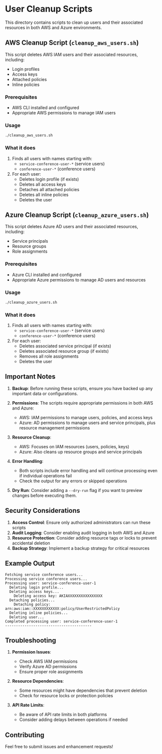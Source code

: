 # User Cleanup Scripts

This directory contains scripts to clean up users and their associated resources in both AWS and Azure environments.

## AWS Cleanup Script (`cleanup_aws_users.sh`)

This script deletes AWS IAM users and their associated resources, including:
- Login profiles
- Access keys
- Attached policies
- Inline policies

### Prerequisites
- AWS CLI installed and configured
- Appropriate AWS permissions to manage IAM users

### Usage
```bash
./cleanup_aws_users.sh
```

### What it does
1. Finds all users with names starting with:
   - `service-conference-user-*` (service users)
   - `conference-user-*` (conference users)
2. For each user:
   - Deletes login profile (if exists)
   - Deletes all access keys
   - Detaches all attached policies
   - Deletes all inline policies
   - Deletes the user

## Azure Cleanup Script (`cleanup_azure_users.sh`)

This script deletes Azure AD users and their associated resources, including:
- Service principals
- Resource groups
- Role assignments

### Prerequisites
- Azure CLI installed and configured
- Appropriate Azure permissions to manage AD users and resources

### Usage
```bash
./cleanup_azure_users.sh
```

### What it does
1. Finds all users with names starting with:
   - `service-conference-user-*` (service users)
   - `conference-user-*` (conference users)
2. For each user:
   - Deletes associated service principal (if exists)
   - Deletes associated resource group (if exists)
   - Removes all role assignments
   - Deletes the user

## Important Notes

1. **Backup**: Before running these scripts, ensure you have backed up any important data or configurations.

2. **Permissions**: The scripts require appropriate permissions in both AWS and Azure:
   - AWS: IAM permissions to manage users, policies, and access keys
   - Azure: AD permissions to manage users and service principals, plus resource management permissions

3. **Resource Cleanup**:
   - AWS: Focuses on IAM resources (users, policies, keys)
   - Azure: Also cleans up resource groups and service principals

4. **Error Handling**:
   - Both scripts include error handling and will continue processing even if individual operations fail
   - Check the output for any errors or skipped operations

5. **Dry Run**: Consider adding a `--dry-run` flag if you want to preview changes before executing them.

## Security Considerations

1. **Access Control**: Ensure only authorized administrators can run these scripts
2. **Audit Logging**: Consider enabling audit logging in both AWS and Azure
3. **Resource Protection**: Consider adding resource tags or locks to prevent accidental deletion
4. **Backup Strategy**: Implement a backup strategy for critical resources

## Example Output

```
Fetching service conference users...
Processing service conference users...
Processing user: service-conference-user-1
  Deleting login profile...
  Deleting access keys...
    Deleting access key: AKIAXXXXXXXXXXXXXXXX
  Detaching policies...
    Detaching policy: arn:aws:iam::XXXXXXXXXXXX:policy/UserRestrictedPolicy
  Deleting inline policies...
  Deleting user...
Completed processing user: service-conference-user-1
----------------------------------------
```

## Troubleshooting

1. **Permission Issues**:
   - Check AWS IAM permissions
   - Verify Azure AD permissions
   - Ensure proper role assignments

2. **Resource Dependencies**:
   - Some resources might have dependencies that prevent deletion
   - Check for resource locks or protection policies

3. **API Rate Limits**:
   - Be aware of API rate limits in both platforms
   - Consider adding delays between operations if needed

## Contributing

Feel free to submit issues and enhancement requests! 